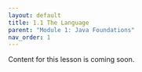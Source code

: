 ```yaml
---
layout: default
title: 1.1 The Language
parent: "Module 1: Java Foundations"
nav_order: 1
---
```


Content for this lesson is coming soon.
